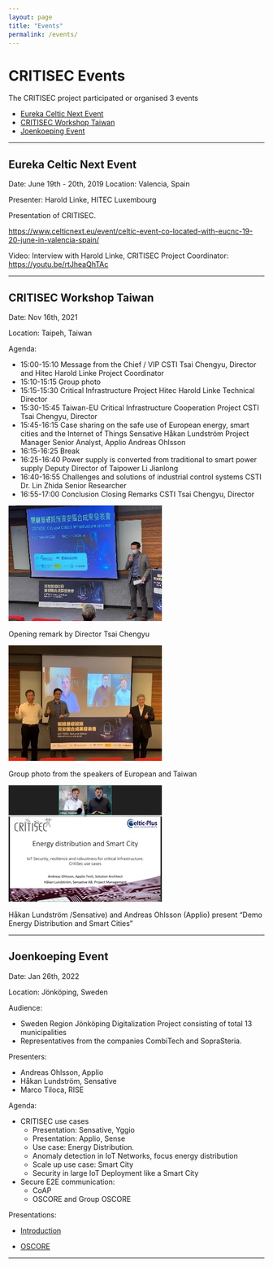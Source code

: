 ```yaml
---
layout: page
title: "Events"
permalink: /events/
---
```


# CRITISEC Events

The CRITISEC project participated or organised 3 events

* [Eureka Celtic Next Event](#Eureka-Celtic-Next-Event)
* [CRITISEC Workshop Taiwan](#CRITISEC-Workshop-Taiwan)
* [Joenkoeping Event](#Joenkoeping-Event)


---

## Eureka Celtic Next Event

Date: June 19th - 20th, 2019
Location: Valencia, Spain

Presenter: Harold Linke, HITEC Luxembourg

Presentation of CRITISEC.

https://www.celticnext.eu/event/celtic-event-co-located-with-eucnc-19-20-june-in-valencia-spain/

Video: Interview with Harold Linke, CRITISEC Project Coordinator: https://youtu.be/rtJheaQhTAc 

---

## CRITISEC Workshop Taiwan

Date: Nov 16th, 2021

Location: Taipeh, Taiwan

Agenda:

* 15:00-15:10	Message from the Chief / VIP	CSTI Tsai Chengyu, Director and Hitec Harold Linke Project Coordinator
* 15:10-15:15	Group photo	 
* 15:15-15:30	Critical Infrastructure Project	Hitec Harold Linke Technical Director
* 15:30-15:45	Taiwan-EU Critical Infrastructure Cooperation Project	CSTI Tsai Chengyu, Director 
* 15:45-16:15	Case sharing on the safe use of European energy, smart cities and the Internet of Things	Sensative Håkan Lundström Project Manager Senior Analyst, Applio Andreas Ohlsson
* 16:15-16:25	Break	 
* 16:25-16:40	Power supply is converted from traditional to smart power supply	Deputy Director of Taipower Li Jianlong
* 16:40-16:55	Challenges and solutions of industrial control systems	CSTI Dr. Lin Zhida Senior Researcher
* 16:55-17:00	Conclusion Closing Remarks	CSTI Tsai Chengyu, Director

![Opening remark by Director Tsai Chengyu](images/event_taiwan_1.jpg)

Opening remark by Director Tsai Chengyu

![Group photo from the speakers of European and Taiwan](images/event_taiwan_2.jpg)

Group photo from the speakers of European and Taiwan 

![Presentation CRITISEC Demos](images/event_taiwan_3.jpg)

Håkan Lundström /Sensative) and Andreas Ohlsson (Applio) present “Demo Energy Distribution and Smart Cities”

---

## Joenkoeping Event

Date: Jan 26th, 2022

Location: Jönköping, Sweden

Audience:
*	Sweden Region Jönköping Digitalization Project consisting of total 13 municipalities
*	Representatives from the companies CombiTech and SopraSteria.

Presenters:
* Andreas Ohlsson, Applio
* Håkan Lundström, Sensative
* Marco Tiloca, RISE

Agenda:

  *	CRITISEC use cases 
    -	Presentation: Sensative, Yggio 
    -	Presentation: Applio, Sense
    -	Use case: Energy Distribution. 
    -	Anomaly detection in IoT Networks, focus energy distribution 
    -	Scale up use case: Smart City 
    -	Security in large IoT Deployment like a Smart City
  * Secure E2E communication:
    - CoAP
    - OSCORE and Group OSCORE 

Presentations:
* [Introduction](presentations/CRITISEC_Region-Joenkoeping_Intro_2022-01-26.pdf)

* [OSCORE](presentations/CRITISEC_Region-Joenkoeping-OSCORE_2022-01-26.pdf)


---

